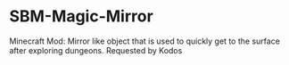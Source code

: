 # SBM-Magic-Mirror
Minecraft Mod: Mirror like object that is used to quickly get to the surface after exploring dungeons. Requested by Kodos
